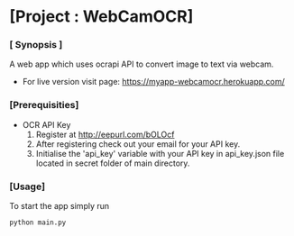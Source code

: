 # [Project : WebCamOCR]

### [ Synopsis ]
A web app which uses ocrapi API to convert image to text via webcam.

- For live version visit page: https://myapp-webcamocr.herokuapp.com/

### [Prerequisities]
- OCR API Key
     1. Register at http://eepurl.com/bOLOcf
     2. After registering check out your email for your API key.
     3. Initialise the 'api_key' variable with your API key in api_key.json file located in secret folder of main directory.

### [Usage]
To start the app simply run
~~~~
python main.py
~~~~